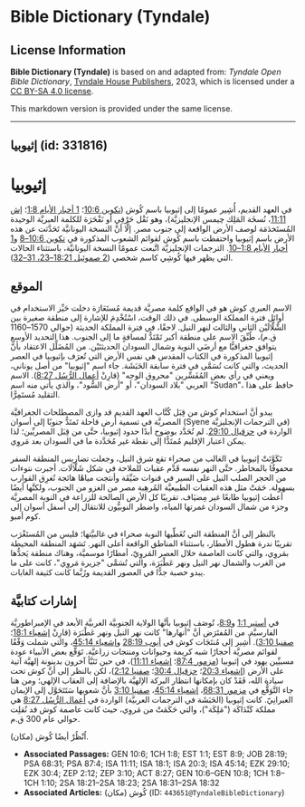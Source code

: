 # Bible Dictionary (Tyndale)

## License Information

**Bible Dictionary (Tyndale)** is based on and adapted from: _Tyndale Open Bible Dictionary_, [Tyndale House Publishers](https://tyndaleopenresources.com/), 2023, which is licensed under a [CC BY-SA 4.0 license](https://creativecommons.org/licenses/by-sa/4.0/legalcode.en).

This markdown version is provided under the same license.



--------------------------------

## إثيوبيا (id: 331816)

إثيوبيا
=======

في العهد القديم، أُشِير عمومًا إلى إثيوبيا باسم كُوش ([تكوين 10:6](https://ref.ly/Gen10:6)؛ [1 أخبار الأيام 1:8](https://ref.ly/1Chr1:8)؛ [إش 11:11](https://ref.ly/Isa11:11)، نُسخَة المَلِك چيمس الإنجليزيَّة)، وهو نَقْل حَرْفِي أو نَقْحَرَة للكلمة العبريَّة الوحيدة المُستَخدَمَة لوصف الأرض الواقعة إلى جنوب مصر. إلَّا أنَّ النسخة اليونانيَّة تَحَدَّثت عن هذه الأرض باسم إثيوبيا واحتفظت باسم كُوش لقوائم الشعوب المذكورة في [تكوين 10:6–8](https://ref.ly/Gen10:6-Gen10:8) و[1 أخبار الأيام 1:8–10](https://ref.ly/1Chr1:8-1Chr1:10). الترجمات الإنجليزيَّة اتَّبعت عمومًا النسخة اليونانيَّة، باستثناء الحالات التي يظهر فيها كُوشِي كاسم شخصي ([2 صموئيل 18:21–23، 31–32](https://ref.ly/2Sam18:21-2Sam18:23,2Sam18:31-2Sam18:32)).

الموقع
------

الاسم العبري كوش هو في الواقع كلمة مصريَّة قديمة مُستَعَارَة دخلت حَيِّز الاستخدام في أوائل فترة المملكة الوسطى. في ذلك الوقت، اسْتُخْدِمَ للإشارة إلى منطقة صغيرة بين الشَّلَّالَيْن الثاني والثالث لنهر النيل. لاحقًا، في فترة المملكة الحديثة (حوالي 1570–1160 ق.م)، طُبِّقَ الاسم على منطقة أكبر تَمْتَدُّ لمسافةٍ ما إلى الجنوب. هذا التحديد الأوسع يتوافق جغرافيًّا مع أرضَي النوبة وشمال السودان الحديثتَيْن. من المُضَلِّل الاعتقاد بأنَّ إثيوبيا المذكورة في الكتاب المقدس هي نفس الأرض التي تُعرَف بإثيوبيا في العصر الحديث، والتي كانت تُسَمَّى في فترة سابقة الحَبَشَة. جاء اسم "إثيوبيا" من أصل يوناني، ويعني في رأي بعض المُفَسِّرين "محروق الوجه" (قارِنْ [أعمال الرُّسُل 8:27](https://ref.ly/Acts8:27)). الاسم العربي "بلاد السودان"، أو "أرض السُّود"، والذي يأتي منه اسم "Sudan"، حافظ على هذا التقليد مُستَمِرًّا.

يبدو أنَّ استخدام كوش من قِبَل كُتَّاب العهد القديم قد وازى المصطلحات الجغرافيَّة المصريَّة في تسمية أرض قاحلة تَمتَدُّ جنوبًا إلى أسوان (Syene في الترجمات الإنجليزيَّة) الواردة في [حزقيال 29:10](https://ref.ly/Ezek29:10). لم تُحَدَّد بوضوح أبدًا حدود إثيوبيا، حتَّى من قِبَل المصريِّين؛ لذا يمكن اعتبار الإقليم مُمتَدًّا إلى نقطة غير مُحَدَّدة ما في السودان بعد مَروِي.

تَكَوَّنَتْ إثيوبيا في الغالب من صحراء تقع شرق النيل، وجعلت تضاريس المنطقة السفر محفوفًا بالمخاطر. حتَّى النهر نفسه قَدَّم عقبات للملاحة في شكل شَلَّالَات. أجبرت نتوءات من الحجر الصلب النيل على السير في قنوات ضَيِّقَة وأنتجت مياهًا هائجة تُغرِق القوارب بسهولة. حَمَتْ مثل هذه العقبات الطبيعيَّة المُرهِبة مصر من الغزو من الجنوب، ولكنَّها أيضًا أعطت إثيوبيا طابعًا غير مِضيَاف. تقريبًا كل الأرض الصالحة للزراعة في النوبة المصريَّة وجزء من شمال السودان غمرتها المياه، واضطر النوبيُّون للانتقال إلى أسفل أسوان إلى كوم أمبو.

بالنظر إلى أنَّ المنطقة التي تُغَطِّيها النوبة صحراء في غالبيَّتها؛ فليس من المُستَغْرَب تقريبًا ندرة هطول الأمطار، باستثناء المناطق الواقعة أعلى النهر. تَشهَد المنطقة المحيطة بمَروِي، والتي كانت العاصمة خلال العصر المَروِيّ، أمطارًا موسميَّة، وهناك منطقة يَحدُّها من الغرب والشمال نهر النيل ونهر عَطْبَرَة، والتي تُسَمَّى "جزيرة مَروِي"، كانت على ما يبدو خصبة جدًّا في العصور القديمة ورُبَّما كانت كثيفة الغابات.

إشارات كتابيَّة
---------------

في [أستير 1:1](https://ref.ly/Esth1:1) و[8:9](https://ref.ly/Esth8:9)، تُوصَف إثيوبيا بأنَّها الولاية الجنوبيَّة الغربيَّة الأبعد في الإمبراطوريَّة الفارسيَّة. من المُفتَرَض أنَّ "أنهارها" كانت نهر النيل ونهر عَطْبَرَة (قارِنْ [إشعياء 18:1](https://ref.ly/Isa18:1)؛ [صفنيا 3:10](https://ref.ly/Zeph3:10)). أُشِير إلى مُنتَجَات كوش في [أيوب 28:19](https://ref.ly/Job28:19) و[إشعياء 45:14](https://ref.ly/Isa45:14)، والتي شملت وَفْقًا لقوائم مصريَّة أحجارًا شبه كريمة وحيوانات ومنتجات زراعيَّة. تَوَقَّع بعض الأنبياء عودة مسبيِّين يهود في إثيوبيا ([مزمور 87:4](https://ref.ly/Ps87:4)؛ [إشعياء 11:11](https://ref.ly/Isa11:11))، في حين تَنَبَّأ آخرون بدينونة إلهيَّة آتية على الأرض ([إشعياء 20:3](https://ref.ly/Isa20:3)؛ [حزقيال 30:4](https://ref.ly/Ezek30:4)؛ [صفنيا 2:12](https://ref.ly/Zeph2:12))، لكن بالنظر إلى أنَّ كوش تحت سيادة الله، فَقَدْ كان بإمكانها انتظار البركة الإلهيَّة بالإضافة إلى العقاب الإلهي؛ ومن هنا جاء التَّوَقُّع في [مزمور 68:31](https://ref.ly/Ps68:31)، [إشعياء 45:14](https://ref.ly/Isa45:14)، [صفنيا 3:10](https://ref.ly/Zeph3:10) بأنَّ شعوبها سَتَتَحَوَّل إلى الإيمان العبرانِيّ. كانت إثيوبيا (الحَبَشَة في الترجمات العربيَّة) الواردة في [أعمال الرُّسُل 8:27](https://ref.ly/Acts8:27) هي مملكة كَنْدَاكَة ("مَلِكَة")، والتي حَكَمَتْ من مَروِي، حيث كانت عاصمة كوش قد نُقلِت حوالي عام 300 ق.م.

اُنْظُرْ أيضًا كُوش (مكان).

* **Associated Passages:** GEN 10:6; 1CH 1:8; EST 1:1; EST 8:9; JOB 28:19; PSA 68:31; PSA 87:4; ISA 11:11; ISA 18:1; ISA 20:3; ISA 45:14; EZK 29:10; EZK 30:4; ZEP 2:12; ZEP 3:10; ACT 8:27; GEN 10:6–GEN 10:8; 1CH 1:8–1CH 1:10; 2SA 18:21–2SA 18:23; 2SA 18:31–2SA 18:32
* **Associated Articles:** كُوش (مكان) (ID: `443651@TyndaleBibleDictionary`)

